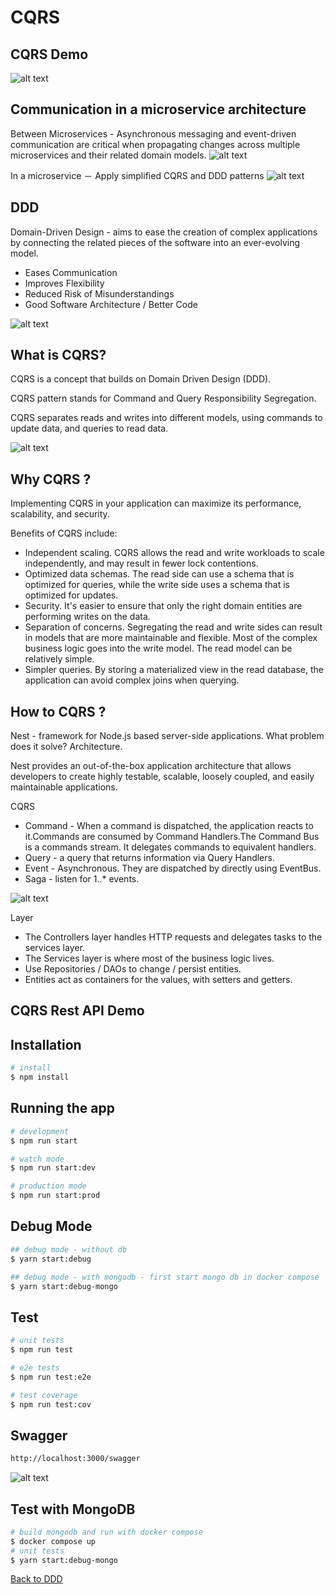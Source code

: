 # CQRS

## CQRS Demo

![alt text](./cqrs-demo.gif)

## Communication in a microservice architecture

Between Microservices - Asynchronous messaging and event-driven communication are critical when propagating changes across multiple microservices and their related domain models.
![alt text](./asynchronous-event-driven-communication.png)

In a microservice － Apply simplified CQRS and DDD patterns
![alt text](./internal-external-architecture.png)

## DDD

Domain-Driven Design - aims to ease the creation of complex applications by connecting the related pieces of the software into an ever-evolving model.

- Eases Communication
- Improves Flexibility
- Reduced Risk of Misunderstandings
- Good Software Architecture / Better Code

![alt text](./ddd.png)

## What is CQRS?

CQRS is a concept that builds on Domain Driven Design (DDD).

CQRS pattern stands for Command and Query Responsibility Segregation.

CQRS separates reads and writes into different models, using commands to update data, and queries to read data.

![alt text](./cqrs-flow.PNG)

## Why CQRS ?

Implementing CQRS in your application can maximize its performance, scalability, and security.

Benefits of CQRS include:

- Independent scaling. CQRS allows the read and write workloads to scale independently, and may result in fewer lock contentions.
- Optimized data schemas. The read side can use a schema that is optimized for queries, while the write side uses a schema that is optimized for updates.
- Security. It's easier to ensure that only the right domain entities are performing writes on the data.
- Separation of concerns. Segregating the read and write sides can result in models that are more maintainable and flexible. Most of the complex business logic goes into the write model. The read model can be relatively simple.
- Simpler queries. By storing a materialized view in the read database, the application can avoid complex joins when querying.

## How to CQRS ?

Nest - framework for Node.js based server-side applications. What problem does it solve? Architecture.

Nest provides an out-of-the-box application architecture that allows developers to create highly testable, scalable, loosely coupled, and easily maintainable applications.

CQRS

- Command - When a command is dispatched, the application reacts to it.Commands are consumed by Command Handlers.The Command Bus is a commands stream. It delegates commands to equivalent handlers.
- Query - a query that returns information via Query Handlers.
- Event - Asynchronous. They are dispatched by directly using EventBus.
- Saga - listen for 1..\* events.

![alt text](./CQRS-in-Nest.jpg)

Layer

- The Controllers layer handles HTTP requests and delegates tasks to the services layer.
- The Services layer is where most of the business logic lives.
- Use Repositories / DAOs to change / persist entities.
- Entities act as containers for the values, with setters and getters.

## CQRS Rest API Demo

## Installation

```bash
# install
$ npm install
```

## Running the app

```bash
# development
$ npm run start

# watch mode
$ npm run start:dev

# production mode
$ npm run start:prod
```

## Debug Mode

```bash
## debug mode - without db
$ yarn start:debug

## debug mode - with mongodb - first start mongo db in docker compose
$ yarn start:debug-mongo
```

## Test

```bash
# unit tests
$ npm run test

# e2e tests
$ npm run test:e2e

# test coverage
$ npm run test:cov
```

## Swagger

```bash
http://localhost:3000/swagger
```

![alt text](./swagger.JPG)

## Test with MongoDB

```bash
# build mongodb and run with docker compose
$ docker compose up
# unit tests
$ yarn start:debug-mongo
```

[Back to DDD](./DDD.md)
